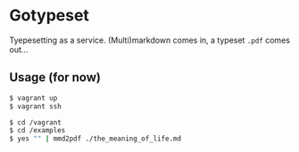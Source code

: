 # Gotypeset

Tyepesetting as a service. (Multi)markdown comes in, a typeset `.pdf` comes
out...


## Usage (for now)
```bash
$ vagrant up
$ vagrant ssh

$ cd /vagrant
$ cd /examples
$ yes "" | mmd2pdf ./the_meaning_of_life.md
```
